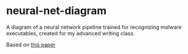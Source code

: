 # neural-net-diagram
A diagram of a neural network pipeline trained for recognizing malware executables, created for my advanced writing class.

Based on [this paper](https://www-sciencedirect-com.ezproxy.neu.edu/science/article/pii/S0952197623002142?via%3Dihub)
